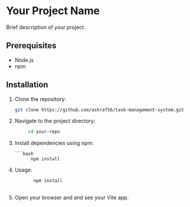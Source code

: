 # Your Project Name

Brief description of your project.

## Prerequisites

- Node.js
- npm

## Installation

1. Clone the repository:

   ```bash
   git clone https://github.com/ashraf56/task-management-system.git
2. Navigate to the project directory:

     ```bash
          cd your-repo

3. Install dependencies using npm:

       ```bash
             npm install


4. Usage: 

      ```bash
             npm install
             
5. Open your browser and and see your Vite app.
